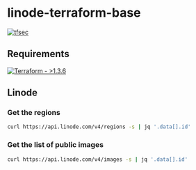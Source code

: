 # linode-terraform-base

[![tfsec][badge-gh-actions-tfsec]][link-gh-actions-tfsec]

## Requirements

[![Terraform - >1.3.6](https://img.shields.io/badge/Terraform->1.3.6-5835CC?logo=terraform)](https://terraform.io)

## Linode

### Get the regions

```sh
curl https://api.linode.com/v4/regions -s | jq '.data[].id'
```

### Get the list of public images

```sh
curl https://api.linode.com/v4/images -s | jq '.data[].id'
```

[badge-gh-actions-tfsec]: https://github.com/g3rhard/linode-terraform-base/actions/workflows/tfsec.yml/badge.svg?branch=production
[link-gh-actions-tfsec]: https://github.com/g3rhard/linode-terraform-base/actions?query=workflow%3Atfsec